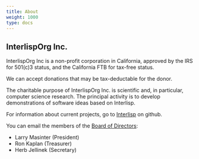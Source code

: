 ```yaml
---
title: About
weight: 1000
type: docs
---
```

## InterlispOrg Inc.
InterlispOrg Inc is a non-profit corporation in California, approved by the IRS for 501(c)3 status, and the California FTB for tax-free status. 

We can accept donations that may be tax-deductable for the donor. 

The charitable purpose of InterlispOrg Inc. is scientific and, in particular, computer science research.
The principal activity is to develop demonstrations of software ideas based on Interlisp.

For information about current projects, go to [Interlisp](https://github.com/Interlisp) on github.

You can email the members of the [Board of Directors](mailto:board@interlisp.org):

* Larry Masinter (President)
* Ron Kaplan (Treasurer)
* Herb Jellinek (Secretary)

